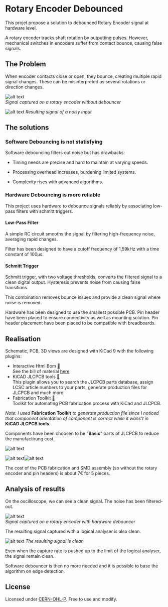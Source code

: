 # Rotary Encoder Debounced

This projet propose a solution to debounced Rotary Encoder signal at hardware level.

A rotary encoder tracks shaft rotation by outputting pulses. However, mechanical switches in encoders suffer from contact bounce, causing false signals.

## The Problem

When encoder contacts close or open, they bounce, creating multiple rapid signal changes. These can be misinterpreted as several rotations or direction changes.

![alt text](docs/Oscilloscope.png)  
*Signal captured on a rotary encoder without debouncer*

![alt text](docs/LogicAnalyser.png)
*Resulting signal of a noisy input*

## The solutions

### Software Debouncing is not statisfying

Software debouncing filters out noise but has drawbacks:

* Timing needs are precise and hard to maintain at varying speeds.

* Processing overhead increases, burdening limited systems.

* Complexity rises with advanced algorithms.


### Hardware Debouncing is more reliable

This project uses hardware to debounce signals reliably by associating low-pass filters with schmitt triggers.

#### Low-Pass Filter

A simple RC circuit smooths the signal by filtering high-frequency noise, averaging rapid changes.

Filter has been designed to have a cutoff frequency of 1,59kHz with a time constant of 100µs.

#### Schmitt Trigger

Schmitt trigger, with two voltage thresholds, converts the filtered signal to a clean digital output. Hysteresis prevents noise from causing false transitions.

This combination removes bounce issues and provide a clean signal where noise is removed.

Hardware has been designed to use the smallest possible PCB. Pin header have been placed to ensure connectivity as well as mounting solution. Pin header placement have been placed to be compatible with breadboards.

## Realisation
Schematic, PCB, 3D views are designed with KiCad 9 with the following plugins:

* Interactive Html Bom [🔗](https://github.com/openscopeproject/InteractiveHtmlBom)  
  See the bill of material [here](https://xavierberger.github.io/RotaryEncoderDebounced/ibom.html)
* KiCAD JLCPCB tools [🔗](https://github.com/bouni/kicad-jlcpcb-tools)  
  This plugin allows you to search the JLCPCB parts database, assign LCSC article numbers to your parts, generate production files for JLCPCB and much more.
* Fabrication Toolkit [🔗](https://github.com/bennymeg/Fabrication-Toolkit)  
  Toolkit for automating PCB fabrication process with KiCad and JLCPCB. 


*Note: I used* **Fabrication Toolkit** *to generate production file since I noticed that component orientation of component is correct while it wans't in* **KiCAD JLCPCB tools**.

Components have been choosen to be "**Basic**" parts of JLCPCB to reduce the manufactirung cost.

![alt text](docs/RotaryEncoderDebounced.svg)

![alt text](docs/UpperView.png)![alt text](docs/BottomView.png)

The cost of the PCB fabrication and SMD assembly (so without the rotary encoder and pin headers) is about 7€ for 5 pieces.

## Analysis of results

On the oscilloscope, we can see a clean signal. The noise has been filtered-out.

![alt text](docs/OscilloscopeDebounced.png)  
*Signal captured on a rotary encoder with hardware debouncer*

The resulting signal captured with a logical analyser is also clean.

![alt text](docs/LogicAnalyserDebounced.png)
*The resulting signal is clean*

Even when the capture rate is pushed up to the limit of the logical analyser, the signal remain clean.

Software debouncer is then no more needed and it is possible to base the algorithm on edge detection.

## License

Licensed under [CERN-OHL-P](LICENCE.txt). Free to use and modify.
